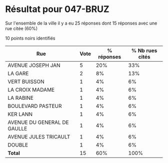 # Résultat pour 047-BRUZ

Sur l'ensemble de la ville il y a eu 25 réponses dont 15 réponses avec une rue citée (60%)

10 points noirs identifiés

| Rue | Vote | % réponses | % Nb rues cités|
|-----|------|------------|----------------|
| AVENUE JOSEPH JAN | 5 | 20% | 33%|
| LA GARE | 2 | 8% | 13%|
| VERT BUISSON | 1 | 4% | 6%|
| LA CROIX MADAME | 1 | 4% | 6%|
| LA RABINE | 1 | 4% | 6%|
| BOULEVARD PASTEUR | 1 | 4% | 6%|
| KER LANN | 1 | 4% | 6%|
| AVENUE DU GENERAL DE GAULLE | 1 | 4% | 6%|
| AVENUE JULES TRICAULT | 1 | 4% | 6%|
| DOUBLE | 1 | 4% | 6%|
| **Total** | 15 | 60% | 100%|
